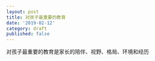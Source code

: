```yaml
---
layout: post
title: 对孩子最重要的教育
date: '2019-02-12'
category: draft
published: false
---
```


对孩子最重要的教育是家长的陪伴、视野、格局、环境和经历
